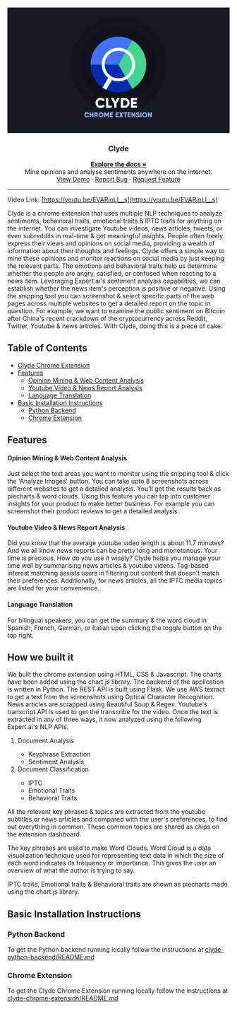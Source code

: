<!-- PROJECT LOGO -->
<br />
<p align="center">
  <a href="https://github.com/sarthakarora1208/clyde-chrome-extension">
    <img src="./clyde-chrome-extension/icons/Clyde.png" alt="Logo">
  </a>

  <h3 align="center">Clyde</h3>

  <p align="center">
    <a href="https://github.com/sarthakarora1208/clyde"><strong>Explore the docs »</strong></a>
    <br />
    Mine opinions and analyse sentiments anywhere on the internet.
    <br />
    <a href="https://youtu.be/EVARioLl__s">View Demo</a>
    ·
    <a href="https://github.com/sarthakarora1208/clyde/issues">Report Bug</a>
    ·
    <a href="https://github.com/sarthakarora1208/clyde/issues">Request Feature</a>
  </p>
</p>

---

Video Link: [https://youtu.be/EVARioLl__s](https://youtu.be/EVARioLl__s)


Clyde is a chrome extension that uses multiple NLP techniques to analyze sentiments, behavioral traits, emotional traits &  IPTC traits for anything on the internet. You can investigate Youtube videos, news articles, tweets, or even subreddits in real-time & get meaningful insights. People often freely express their views and opinions on social media, providing a wealth of information about their thoughts and feelings.  Clyde offers a simple way to mine these opinions and monitor reactions on social media by just keeping the relevant parts. The emotions and behavioral traits help us determine whether the people are angry, satisfied, or confused when reacting to a news item.  Leveraging Expert.ai's sentiment analysis capabilities, we can establish whether the news item's perception is positive or negative. Using the snipping tool you can screenshot & select specific parts of the web pages across multiple websites to get a detailed report on the topic in question. For example, we want to examine the public sentiment on Bitcoin after China's recent crackdown of the cryptocurrency across Reddit, Twitter, Youtube & news articles. With Clyde, doing this is a piece of cake.

## Table of Contents

- [Clyde Chrome Extension](#Clyde-Chrome-Extension)
- [Features](#Features)
  - [Opinion Mining & Web Content Analysis](#Opinion-Mining-&-Web-Content-Analysis)
  - [Youtube Video  & News Report Analysis](#Youtube-Video-&-News-Report-Analysis)
  - [Language Translation](#Language-Translation)
- [Basic Installation Instructions](#Basic-Installation-Instructions)
  - [Python Backend](#Python-Backend)
  - [Chrome Extension](#Chrome-Extension)

## Features


#### Opinion Mining & Web Content Analysis

Just select the text areas you want to monitor using the snipping tool & click the 'Analyze Images' button. You can take upto 8 screenshots across different websites to get a detailed analysis. You'll get the results back as piecharts & word clouds.
Using this feature you can tap into customer insights for your product to make better business. For example you can screenshot their product reviews to get a detailed analysis.


#### Youtube Video  & News Report Analysis
Did you know that the average youtube video length is about 11.7 minutes? And we all know news reports can be pretty long and monotonous. Your time is precious. How do you use it wisely? Clyde helps you manage your time well by summarising news articles & youtube videos. Tag-based interest matching assists users in filtering out content that doesn't match their preferences. Additionally, for news articles, all the IPTC media topics are listed for your convenience.

#### Language Translation
For bilingual speakers, you can get the summary & the word cloud in Spanish, French, German, or Italian upon clicking the toggle button on the top right.

## How we built it
We built the chrome extension using HTML, CSS & Javascript. The charts have been added using the chart.js library. The backend of the application is written in Python. The REST API is built using Flask. We use AWS texract to get a text from the screenshots using Optical Character Recognition. News articles are scrapped using Beautiful Soup & Regex. Youtube's transcript API is used to get the transcribe for the video. Once the text is extracted in any of three ways, it now analyzed using the following Expert.ai's NLP APIs.

<ol>
	<li>Document Analysis</li>
		<ul>
			<li>Keyphrase Extraction</li>
			<li>Sentiment Analysis</li>
		</ul>
	<li>Document Classification</li>
	<ul>
		<li>IPTC</li>
		<li>Emotional Traits</li>
		<li>Behavioral Traits</li>
	</ul>
</ol>
All the relevant key phrases & topics are extracted from the youtube subtitles or news articles and compared with the user's preferences, to find out everything in common. These common topics are shared as chips on the extension dashboard.

The key phrases are used to make Word Clouds. Word Cloud is a data visualization technique used for representing text data in which the size of each word indicates its frequency or importance. This gives the user an overview of what the author is trying to say.

IPTC traits, Emotional traits & Behavioral traits are shown as piecharts made using the chart.js library.

## Basic Installation Instructions

### Python Backend

To get the Python backend running locally follow the instructions at [clyde-python-backend/README.md](https://raw.githubusercontent.com/sarthakarora1208/clyde/main/clyde-python-backend/README.md)

### Chrome Extension

To get the Clyde Chrome Extension running locally follow the instructions at [clyde-chrome-extension/README.md](https://raw.githubusercontent.com/sarthakarora1208/clyde/main/clyde-chrome-extension/README.md)

